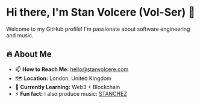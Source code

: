 # Hi there, I'm Stan Volcere (Vol-Ser) 👋  

Welcome to my GitHub profile! I'm passionate about software engineering and music.  

## 🔥 About Me  
- 📫 **How to Reach Me:** hello@stanvolcere.com
- 🗺️ **Location:** London, United Kingdom
- 🌱 **Currently Learning:** Web3 + Blockchain
- ⚡  **Fun fact:** I also produce music: [STANCHEZ](https://linktr.ee/stanchez_music)
  
